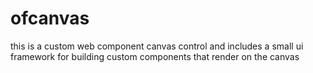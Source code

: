 ofcanvas
========

this is a custom web component canvas control and includes a small ui framework for building custom components that render on the canvas
